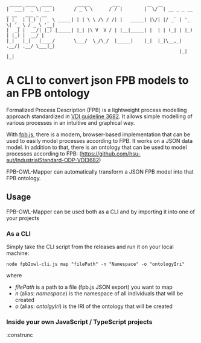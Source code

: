 ```
 _____ ____  ____         _____        ___          __  __                             
|  ___|  _ \| __ )       / _ \ \      / / |        |  \/  | __ _ _ __  _ __   ___ _ __ 
| |_  | |_) |  _ \ _____| | | \ \ /\ / /| |   _____| |\/| |/ _` | '_ \| '_ \ / _ \ '__|
|  _| |  __/| |_) |_____| |_| |\ V  V / | |__|_____| |  | | (_| | |_) | |_) |  __/ |   
|_|   |_|   |____/       \___/  \_/\_/  |_____|    |_|  |_|\__,_| .__/| .__/ \___|_|   
                                                                |_|   |_|              
```
# A CLI to convert json FPB models to an FPB ontology
Formalized Process Description (FPB) is a lightweight process modelling approach standardized in [VDI guideline 3682](https://www.vdi.de/richtlinien/details/vdivde-3682-blatt-1-formalisierte-prozessbeschreibungen-konzept-und-grafische-darstellung). It allows simple modelling of various processes in an intuitive and graphical way.

With [fpb.js](https://github.com/HamiedNabizada/FPB.JS), there is a modern, browser-based implementation that can be used to easily model processes according to FPB. It works on a JSON data model. 
In addition to that, there is an ontology that can be used to model processes according to FPB: (https://github.com/hsu-aut/IndustrialStandard-ODP-VDI3682)

FPB-OWL-Mapper can automatically transform a JSON FPB model into that FPB ontology.


## Usage
FPB-OWL-Mapper can be used both as a CLI and by importing it into one of your projects

### As a CLI
Simply take the CLI script from the releases and run it on your local machine:
```
node fpb2owl-cli.js map "filePath" -n "Namespace" -o "ontologyIri"
```

where
- *filePath* is a path to a file (fpb.js JSON export) you want to map
- *n* (alias: *namespace*) is the namespace of all individuals that will be created
- *o* (alias: *ontolgyIri*) is the IRI of the ontology that will be created


### Inside your own JavaScript / TypeScript projects
:construnc
